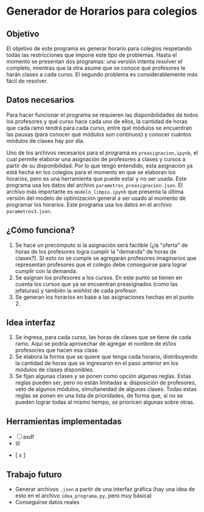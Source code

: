 # Generador de Horarios para colegios

## Objetivo
El objetivo de este programa es generar horario para colegios respetando todas las restricciones que impone este tipo de problemas. Hasta el momento se presentan dos programas: una versión intenta resolver el completo, mientras que la otra asume que se conoce qué profesores le harán clases a cada curso. El segundo problema es considerablemente más fácil de resolver.

## Datos necesarios
Para hacer funcionar el programa se requieren las disponibilidades de todos los profesores y qué curso hace cada uno de ellos, la cantidad de horas que cada ramo tendrá para cada curso, entre qué módulos se encuentran las pausas (para conocer qué módulos son continuos) y conocer cuántos módulos de clases hay por día.

Uno de los archivos necesarios para el programa es `preasignacion,ipynb`, el cual permite elaborar una asignación de profesores a clases y cursos a partir de su disponibilidad. Por lo que tengo entendido, esta asignación ya está hecha en los colegios para el momento en que se elaboran los horarios, pero es una herramienta que puede estar y no ser usada. Este programa usa los datos del archivo `parametros_preasignacion.json`.
El archivo más importante es `modelo_limpio.ipynb` que presenta la última versión del modelo de optimización general a ser usado al momento de programar los horarios. Este programa usa los datos en el archivo `parametros3.json`. 

## ¿Cómo funciona?
1. Se hace un precómputo si la asignación será factible (¿la "oferta" de horas de los profesores logra cumplir la "demanda" de horas de clases?). SI esto no se cumple se agregarán profesores imaginarios que representan profesores que el colegio debe conseguirse para lograr cumplir con la demanda.
2. Se asignan los profesores a los cursos. En este punto se tienen en cuenta los cursos que ya se encuentran preasignados (como las jefaturas) y también la *wishlist* de cada profesor.
3. Se generan los horarios en base a las asignaciones hechas en el punto 2.

## Idea interfaz
1. Se ingresa, para cada curso, las horas de clases que se tiene de cada ramo. Aquí se podría aprovechar de agregar el nombre de el/los profesor/es que hacen esa clase.
2. Se elabora la forma que se quiere que tenga cada horario, distribuyendo la cantidad de horas que se ingresaron en el paso anterior en los módulos de clases disponibles.
3. Se fijan algunas clases y se ponen como opción algunas reglas. Estas reglas pueden ser, pero no están limitadas a: disposición de profesores, veto de algunos módulos, simultaneidad de algunas clases. Todas estas reglas se ponen en una lista de prioridades, de forma que, si no se pueden lograr todas al mismo tiempo, se prioricen algunas sobre otras.

## Herramientas implementadas
- [ ] asdf
- [x]
- [ x ]


## Trabajo futuro
- Generar archivos `.json` a partir de una interfaz gráfica (hay una idea de esto en el archivo `idea_programa.py`, pero muy básica)
- Conseguirse datos reales